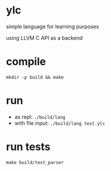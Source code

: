 # ylc
simple language for learning purposes

using LLVM C API as a backend

# compile
`mkdir -p build && make`
# run
- as repl: `./build/lang`
- with file input: `./build/lang test.ylc`

# run tests
`make build/test_parser`
